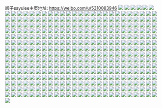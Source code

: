 顺子sayulee主页地址: https://weibo.com/u/5310083946 
![](https://wx4.sinaimg.cn/mw2000/005Nmzpgly1h8s3vp09xvj31kk23f4qq.jpg) 
![](https://wx4.sinaimg.cn/mw2000/005Nmzpgly1h8jg24gumej31ny27xhdt.jpg) 
![](https://wx4.sinaimg.cn/mw2000/005Nmzpgly1h8ga6b7hksj32c0340b2a.jpg) 
![](https://wx4.sinaimg.cn/mw2000/005Nmzpgly1h8ga6dst1fj32512uqqv6.jpg) 
![](https://wx4.sinaimg.cn/mw2000/005Nmzpgly1h8ga6hgj0sj326o2wwnpe.jpg) 
![](https://wx4.sinaimg.cn/mw2000/005Nmzpgly1h8ga6ikriyj32c0340npe.jpg) 
![](https://wx4.sinaimg.cn/mw2000/005Nmzpgly1h8ga6je57pj32c0340hdt.jpg) 
![](https://wx4.sinaimg.cn/mw2000/005Nmzpgly1h8ga6khha9j30wi1ycaue.jpg) 
![](https://wx4.sinaimg.cn/mw2000/005Nmzpgly1h8ga6v8qkaj31qg2b9u0x.jpg) 
![](https://wx4.sinaimg.cn/mw2000/005Nmzpgly1h8d3mw3lcfj31y52lj7wh.jpg) 
![](https://wx4.sinaimg.cn/mw2000/005Nmzpgly1h8d3mwr2r9j32c03407wi.jpg) 
![](https://wx4.sinaimg.cn/mw2000/005Nmzpgly1h8d3mxe21vj32c0340x6p.jpg) 
![](https://wx4.sinaimg.cn/mw2000/005Nmzpgly1h8d3n1ftwtj33122bynpd.jpg) 
![](https://wx4.sinaimg.cn/mw2000/005Nmzpgly1h8d3n0n0uhj33402c0npd.jpg) 
![](https://wx4.sinaimg.cn/mw2000/005Nmzpgly1h8d3mzzbaaj327n2zzqv8.jpg) 
![](https://wx4.sinaimg.cn/mw2000/005Nmzpgly1h8d3mvmafyj32c2340u0x.jpg) 
![](https://wx4.sinaimg.cn/mw2000/005Nmzpgly1h8d3n2qigaj32c0340npd.jpg) 
![](https://wx4.sinaimg.cn/mw2000/005Nmzpgly1h8d3n20tguj329q30ykjl.jpg) 
![](https://wx4.sinaimg.cn/mw2000/005Nmzpgly1h84topk6rlj31r02bzx6q.jpg) 
![](https://wx4.sinaimg.cn/mw2000/005Nmzpgly1h84tor19wjj31r02c0e83.jpg) 
![](https://wx4.sinaimg.cn/mw2000/005Nmzpgly1h84tort24nj30ze1b67lz.jpg) 
![](https://wx4.sinaimg.cn/mw2000/005Nmzpgly1h84toog9scj32c0340hdt.jpg) 
![](https://wx4.sinaimg.cn/mw2000/005Nmzpgly1h84tovs3f7j32c233xqvb.jpg) 
![](https://wx4.sinaimg.cn/mw2000/005Nmzpgly1h84toxslr2j31vm2i4x6p.jpg) 
![](https://wx4.sinaimg.cn/mw2000/005Nmzpgly1h7zvy6olpcj326w2x1kjl.jpg) 
![](https://wx4.sinaimg.cn/mw2000/005Nmzpgly1h7zvya46qej32c0340x6q.jpg) 
![](https://wx4.sinaimg.cn/mw2000/005Nmzpgly1h7zvy2zbo6j32c0340x6q.jpg) 
![](https://wx4.sinaimg.cn/mw2000/005Nmzpgly1h7zvy5sf2mj32wc2c0hdv.jpg) 
![](https://wx4.sinaimg.cn/mw2000/005Nmzpgly1h7zvy4prhrj31sc2dshdt.jpg) 
![](https://wx4.sinaimg.cn/mw2000/005Nmzpgly1h7zvyom1tuj31sc2ds1ky.jpg) 
![](https://wx4.sinaimg.cn/mw2000/005Nmzpgly1h7zvy93u4mj32c03401l0.jpg) 
![](https://wx4.sinaimg.cn/mw2000/005Nmzpgly1h7zvy7nogej32c0340kjn.jpg) 
![](https://wx4.sinaimg.cn/mw2000/005Nmzpgly1h7zvy3wkrzj32c233xnpe.jpg) 
![](https://wx4.sinaimg.cn/mw2000/005Nmzpgly1h7qziyjyu8j322h2rb1ky.jpg) 
![](https://wx4.sinaimg.cn/mw2000/005Nmzpgly1h7qzizg7swj32c0340e82.jpg) 
![](https://wx4.sinaimg.cn/mw2000/005Nmzpgly1h7qzj1jyboj32182pnhdu.jpg) 
![](https://wx4.sinaimg.cn/mw2000/005Nmzpgly1h7qziofrouj31yv2mh1ky.jpg) 
![](https://wx4.sinaimg.cn/mw2000/005Nmzpgly1h7qzj2brzzj32c13401ky.jpg) 
![](https://wx4.sinaimg.cn/mw2000/005Nmzpgly1h7h7x67kh7j32c0340h2a.jpg) 
![](https://wx4.sinaimg.cn/mw2000/005Nmzpgly1h7h7wvuqa1j32c0340u0z.jpg) 
![](https://wx4.sinaimg.cn/mw2000/005Nmzpgly1h7h7wr8vq6j31a41mw000.jpg) 
![](https://wx4.sinaimg.cn/mw2000/005Nmzpgly1h7h7wycym9j32c033z4qr.jpg) 
![](https://wx4.sinaimg.cn/mw2000/005Nmzpgly1h7h7x2k61hj32c0340kjo.jpg) 
![](https://wx4.sinaimg.cn/mw2000/005Nmzpgly1h7h7x7l04kj32c0340qv7.jpg) 
![](https://wx4.sinaimg.cn/mw2000/005Nmzpgly1h7h7wzwrjhj32se340b2c.jpg) 
![](https://wx4.sinaimg.cn/mw2000/005Nmzpgly1h7h7x3p8itj327c2xse82.jpg) 
![](https://wx4.sinaimg.cn/mw2000/005Nmzpgly1h70n77w4yzj32c0340x6q.jpg) 
![](https://wx4.sinaimg.cn/mw2000/005Nmzpgly1h70n7i0m1dj32c0340u0z.jpg) 
![](https://wx4.sinaimg.cn/mw2000/005Nmzpgly1h70n7k587aj32c0340u0y.jpg) 
![](https://wx4.sinaimg.cn/mw2000/005Nmzpgly1h6lc1z078vj32c0340kjl.jpg) 
![](https://wx4.sinaimg.cn/mw2000/005Nmzpgly1h6lc23dh47j32c0340qv5.jpg) 
![](https://wx4.sinaimg.cn/mw2000/005Nmzpgly1h6lc2798jnj32c03407wh.jpg) 
![](https://wx4.sinaimg.cn/mw2000/005Nmzpgly1h6lc299764j31sc2dskjl.jpg) 
![](https://wx4.sinaimg.cn/mw2000/005Nmzpgly1h5r8whj78bj33402c0e84.jpg) 
![](https://wx4.sinaimg.cn/mw2000/005Nmzpgly1h5qro7u95cj321y2qlkjn.jpg) 
![](https://wx4.sinaimg.cn/mw2000/005Nmzpgly1h5qro4c1xzj31za2n27wj.jpg) 
![](https://wx4.sinaimg.cn/mw2000/005Nmzpgly1h5qro5l1vnj33402c0hdv.jpg) 
![](https://wx4.sinaimg.cn/mw2000/005Nmzpgly1h5ambd0saij32dc35sb2d.jpg) 
![](https://wx4.sinaimg.cn/mw2000/005Nmzpgly1h5ambfyipij32dc35shdw.jpg) 
![](https://wx4.sinaimg.cn/mw2000/005Nmzpgly1h5ambnvm7wj31nr27ob29.jpg) 
![](https://wx4.sinaimg.cn/mw2000/005Nmzpgly1h5ambhx50zj32c0340hdw.jpg) 
![](https://wx4.sinaimg.cn/mw2000/005Nmzpgly1h5ambmyqy6j321r2qchdv.jpg) 
![](https://wx4.sinaimg.cn/mw2000/005Nmzpgly1h5ambkmsdwj32c0340b2c.jpg) 
![](https://wx4.sinaimg.cn/mw2000/005Nmzpgly1h58td0f31nj32y527mb2b.jpg) 
![](https://wx4.sinaimg.cn/mw2000/005Nmzpgly1h58td8mwtgj32w02601kz.jpg) 
![](https://wx4.sinaimg.cn/mw2000/005Nmzpgly1h58td2lb7rj33402c0npf.jpg) 
![](https://wx4.sinaimg.cn/mw2000/005Nmzpgly1h58td6s5xdj33402c0x6r.jpg) 
![](https://wx4.sinaimg.cn/mw2000/005Nmzpgly1h58td48u72j32c0340kjn.jpg) 
![](https://wx4.sinaimg.cn/mw2000/005Nmzpgly1h58tcu9av3j32c03401kz.jpg) 
![](https://wx4.sinaimg.cn/mw2000/005Nmzpgly1h58tcy8978j335s2dce83.jpg) 
![](https://wx4.sinaimg.cn/mw2000/005Nmzpgly1h52xp65zzbj30sg11w11q.jpg) 
![](https://wx4.sinaimg.cn/mw2000/005Nmzpgly1h52xp29ozij30sg11x12h.jpg) 
![](https://wx4.sinaimg.cn/mw2000/005Nmzpgly1h52xp5sbp2j32dc35sx6p.jpg) 
![](https://wx4.sinaimg.cn/mw2000/005Nmzpgly1h52xp4tcm1j323u35sb2b.jpg) 
![](https://wx4.sinaimg.cn/mw2000/005Nmzpgly1h52xpd1sdqj323u35s4qq.jpg) 
![](https://wx4.sinaimg.cn/mw2000/005Nmzpgly1h52xp9jky3j323u35s4qq.jpg) 
![](https://wx4.sinaimg.cn/mw2000/005Nmzpgly1h52xp7kijaj34002o04qr.jpg) 
![](https://wx4.sinaimg.cn/mw2000/005Nmzpgly1h52xpaq2u8j32t423u4qq.jpg) 
![](https://wx4.sinaimg.cn/mw2000/005Nmzpgly1h52xpbe2p6j32ed1sre81.jpg) 
![](https://wx4.sinaimg.cn/mw2000/005Nmzpgly1h4w20vddrfj32ms1z31ky.jpg) 
![](https://wx4.sinaimg.cn/mw2000/005Nmzpgly1h4w20ybhnnj32ic1vou0x.jpg) 
![](https://wx4.sinaimg.cn/mw2000/005Nmzpgly1h4w20w7o8hj32fv1twqv5.jpg) 
![](https://wx4.sinaimg.cn/mw2000/005Nmzpgly1h4w20xb56xj32jx1wyx6p.jpg) 
![](https://wx4.sinaimg.cn/mw2000/005Nmzpgly1h4w20sjwzmj31z62mwu0y.jpg) 
![](https://wx4.sinaimg.cn/mw2000/005Nmzpgly1h4w20yxzq2j31im14ytv5.jpg) 
![](https://wx4.sinaimg.cn/mw2000/005Nmzpgly1h4w20zl2w0j31fr12tqp4.jpg) 
![](https://wx4.sinaimg.cn/mw2000/005Nmzpgly1h4c9txibm3j31yy2mk1ky.jpg) 
![](https://wx4.sinaimg.cn/mw2000/005Nmzpgly1h4c9tkqjgqj31pq2ab7wi.jpg) 
![](https://wx4.sinaimg.cn/mw2000/005Nmzpgly1h4c9tlowunj30nv0w9gt9.jpg) 
![](https://wx4.sinaimg.cn/mw2000/005Nmzpgly1h48uszrl3yj32c0340u0x.jpg) 
![](https://wx4.sinaimg.cn/mw2000/005Nmzpgly1h48utjqfgbj30sg1a3qku.jpg) 
![](https://wx4.sinaimg.cn/mw2000/005Nmzpgly1h48utfptidj30sg16o7rs.jpg) 
![](https://wx4.sinaimg.cn/mw2000/005Nmzpgly1h48utp9azwj30sg2tx1ky.jpg) 
![](https://wx4.sinaimg.cn/mw2000/005Nmzpgly1h46dafuhprj3290300qv5.jpg) 
![](https://wx4.sinaimg.cn/mw2000/005Nmzpgly1h46dal8dp3j321u2qhe82.jpg) 
![](https://wx4.sinaimg.cn/mw2000/005Nmzpgly1h46daglr2fj32c0340u0x.jpg) 
![](https://wx4.sinaimg.cn/mw2000/005Nmzpgly1h46daied21j33402c04qr.jpg) 
![](https://wx4.sinaimg.cn/mw2000/005Nmzpgly1h46dakhbe8j33402c04qr.jpg) 
![](https://wx4.sinaimg.cn/mw2000/005Nmzpgly1h46daf7dmrj322p22pkjl.jpg) 
![](https://wx4.sinaimg.cn/mw2000/005Nmzpgly1h3vvdvltk7j32c0340e83.jpg) 
![](https://wx4.sinaimg.cn/mw2000/005Nmzpgly1h3vvdzfr3kj32c0340qv7.jpg) 
![](https://wx4.sinaimg.cn/mw2000/005Nmzpgly1h3vve2oqelj33402c01kz.jpg) 
![](https://wx4.sinaimg.cn/mw2000/005Nmzpgly1h3vve1btocj32c0340npe.jpg) 
![](https://wx4.sinaimg.cn/mw2000/005Nmzpgly1h3vve5bwgxj316o1kwnos.jpg) 
![](https://wx4.sinaimg.cn/mw2000/005Nmzpgly1h3vve4ijxij33402c0b2a.jpg) 
![](https://wx4.sinaimg.cn/mw2000/005Nmzpgly1h3rppwfh65j32c0340kjo.jpg) 
![](https://wx4.sinaimg.cn/mw2000/005Nmzpgly1h3rpprjbjgj32zt28ub2a.jpg) 
![](https://wx4.sinaimg.cn/mw2000/005Nmzpgly1h3rpq0owwnj33402c0qv6.jpg) 
![](https://wx4.sinaimg.cn/mw2000/005Nmzpgly1h3rppxhsvdj32n01z9qv5.jpg) 
![](https://wx4.sinaimg.cn/mw2000/005Nmzpgly1h3rppyadt0j32lk23vhdt.jpg) 
![](https://wx4.sinaimg.cn/mw2000/005Nmzpgly1h3rppzdwlnj32c0340e82.jpg) 
![](https://wx4.sinaimg.cn/mw2000/005Nmzpgly1h3plnc3qxzj32c03404qr.jpg) 
![](https://wx4.sinaimg.cn/mw2000/005Nmzpgly1h3pln8g2bqj32c0340x6s.jpg) 
![](https://wx4.sinaimg.cn/mw2000/005Nmzpgly1h3pln9rw9uj320j2oqnpe.jpg) 
![](https://wx4.sinaimg.cn/mw2000/005Nmzpgly1h3plncjisbj316o1kw7wh.jpg) 
![](https://wx4.sinaimg.cn/mw2000/005Nmzpgly1h3plndehy6j32c0340hdu.jpg) 
![](https://wx4.sinaimg.cn/mw2000/005Nmzpgly1h3plnbcob0j31ny27xb29.jpg) 
![](https://wx4.sinaimg.cn/mw2000/005Nmzpgly1h3plnauea2j32c0340x6r.jpg) 
![](https://wx4.sinaimg.cn/mw2000/005Nmzpgly1h3n2htunx0j33402c0e84.jpg) 
![](https://wx4.sinaimg.cn/mw2000/005Nmzpgly1h3n2hb13qpj33402c0u0y.jpg) 
![](https://wx4.sinaimg.cn/mw2000/005Nmzpgly1h3n2h4h0znj32c03401kz.jpg) 
![](https://wx4.sinaimg.cn/mw2000/005Nmzpgly1h3n2i7whf7j32c0340hdx.jpg) 
![](https://wx4.sinaimg.cn/mw2000/005Nmzpgly1h3n2h7pqavj33402c0x6p.jpg) 
![](https://wx4.sinaimg.cn/mw2000/005Nmzpgly1h3n2h6414kj33402c04qq.jpg) 
![](https://wx4.sinaimg.cn/mw2000/005Nmzpgly1h3n2i30ympj32c0340x6s.jpg) 
![](https://wx4.sinaimg.cn/mw2000/005Nmzpgly1h3l0nkjc2dj32c03404qq.jpg) 
![](https://wx4.sinaimg.cn/mw2000/005Nmzpgly1h3l0nmeqrvj325t339qv6.jpg) 
![](https://wx4.sinaimg.cn/mw2000/005Nmzpgly1h3l0no1e2bj32c0340kjm.jpg) 
![](https://wx4.sinaimg.cn/mw2000/005Nmzpgly1h3l0ntcghfj30u01hc7g2.jpg) 
![](https://wx4.sinaimg.cn/mw2000/005Nmzpgly1h3hlel6bpuj33402c0u0x.jpg) 
![](https://wx4.sinaimg.cn/mw2000/005Nmzpgly1h3hleoydczj33402c0npd.jpg) 
![](https://wx4.sinaimg.cn/mw2000/005Nmzpgly1h3hlenmzktj33402c0qv5.jpg) 
![](https://wx4.sinaimg.cn/mw2000/005Nmzpgly1h3hleps284j32l51xthdt.jpg) 
![](https://wx4.sinaimg.cn/mw2000/005Nmzpgly1h3hlemjvb6j33402c0b2a.jpg) 
![](https://wx4.sinaimg.cn/mw2000/005Nmzpgly1h3hleqwtp0j31z31gv4qp.jpg) 
![](https://wx4.sinaimg.cn/mw2000/005Nmzpgly1h3g9w1b4yuj32412te1kz.jpg) 
![](https://wx4.sinaimg.cn/mw2000/005Nmzpgly1h3g9w6gqbbj322k2rfx6q.jpg) 
![](https://wx4.sinaimg.cn/mw2000/005Nmzpgly1h3g9vx9346j31y82lnhdu.jpg) 
![](https://wx4.sinaimg.cn/mw2000/005Nmzpgly1h3g9wa4fp1j31vm2i6kjm.jpg) 
![](https://wx4.sinaimg.cn/mw2000/005Nmzpgly1h3g9wdf303j31qz2bz4qq.jpg) 
![](https://wx4.sinaimg.cn/mw2000/005Nmzpgly1h3g9wex0r4j30mh0u0qfe.jpg) 
![](https://wx4.sinaimg.cn/mw2000/005Nmzpgly1h3b41k7381j32fp340qv7.jpg) 
![](https://wx4.sinaimg.cn/mw2000/005Nmzpgly1h3b41dsbv3j323g2sm1kz.jpg) 
![](https://wx4.sinaimg.cn/mw2000/005Nmzpgly1h3b417k50cj32fo33zhdv.jpg) 
![](https://wx4.sinaimg.cn/mw2000/005Nmzpgly1h3b41fwtrnj31z72mxx6p.jpg) 
![](https://wx4.sinaimg.cn/mw2000/005Nmzpgly1h3b41etltmj32c0340u0y.jpg) 
![](https://wx4.sinaimg.cn/mw2000/005Nmzpgly1h3b412x50sj32fp3407wj.jpg) 
![](https://wx4.sinaimg.cn/mw2000/005Nmzpgly1h37itw8dquj32fo33znpf.jpg) 
![](https://wx4.sinaimg.cn/mw2000/005Nmzpgly1h37iu0wwvfj32fp340qv7.jpg) 
![](https://wx4.sinaimg.cn/mw2000/005Nmzpgly1h37iu6j7i8j32fp340npf.jpg) 
![](https://wx4.sinaimg.cn/mw2000/005Nmzpgly1h37iuaejs0j31x22k3qv6.jpg) 
![](https://wx4.sinaimg.cn/mw2000/005Nmzpgly1h37iuc35afj32fp3401l0.jpg) 
![](https://wx4.sinaimg.cn/mw2000/005Nmzpgly1h33ehp4q17j30zo0w8n34.jpg) 
![](https://wx4.sinaimg.cn/mw2000/005Nmzpgly1h2tq0zn13tj32761nd1ky.jpg) 
![](https://wx4.sinaimg.cn/mw2000/005Nmzpgly1h2tq11vvf4j32io1w0u10.jpg) 
![](https://wx4.sinaimg.cn/mw2000/005Nmzpgly1h2tq0y80llj32h11usnpf.jpg) 
![](https://wx4.sinaimg.cn/mw2000/005Nmzpgly1h2iv4cflgpj31m525ju0x.jpg) 
![](https://wx4.sinaimg.cn/mw2000/005Nmzpgly1h2iv4e7oisj31m225eu0x.jpg) 
![](https://wx4.sinaimg.cn/mw2000/005Nmzpgly1h2iv4af1hcj31sc2ds4qq.jpg) 
![](https://wx4.sinaimg.cn/mw2000/005Nmzpgly1h2iv5l288xj31j721lnpd.jpg) 
![](https://wx4.sinaimg.cn/mw2000/005Nmzpgly1h2f90mzcz0j32c03401kz.jpg) 
![](https://wx4.sinaimg.cn/mw2000/005Nmzpgly1h2f909fneej32u424l4qr.jpg) 
![](https://wx4.sinaimg.cn/mw2000/005Nmzpgly1h2f90d8m27j33402c0npf.jpg) 
![](https://wx4.sinaimg.cn/mw2000/005Nmzpgly1h2f90lqfcij33402c0qv8.jpg) 
![](https://wx4.sinaimg.cn/mw2000/005Nmzpgly1h29j7hv13sj321m1ldnmo.jpg) 
![](https://wx4.sinaimg.cn/mw2000/005Nmzpgly1h22ey7cf9uj316o1kwgxz.jpg) 
![](https://wx4.sinaimg.cn/mw2000/005Nmzpgly1h22ey87ir3j316o1kwk2h.jpg) 
![](https://wx4.sinaimg.cn/mw2000/005Nmzpgly1h1t7aodfjtj30u00sak42.jpg) 
![](https://wx4.sinaimg.cn/mw2000/005Nmzpgly1h1itu733t9j316o1kwe81.jpg) 
![](https://wx4.sinaimg.cn/mw2000/005Nmzpgly1h1ituaicu2j316o1kwu0x.jpg) 
![](https://wx4.sinaimg.cn/mw2000/005Nmzpgly1h1itubr3v7j31kw16onpd.jpg) 
![](https://wx4.sinaimg.cn/mw2000/005Nmzpgly1h1itucyxqyj31k8166e81.jpg) 
![](https://wx4.sinaimg.cn/mw2000/005Nmzpgly1h1hjrmkmk0j31o0190wxo.jpg) 
![](https://wx4.sinaimg.cn/mw2000/005Nmzpgly1h1hjruhc0hj31kd21le81.jpg) 
![](https://wx4.sinaimg.cn/mw2000/005Nmzpgly1h10yp122f1j32801o0u0x.jpg) 
![](https://wx4.sinaimg.cn/mw2000/005Nmzpgly1h10yp80ca0j32801o0u0x.jpg) 
![](https://wx4.sinaimg.cn/mw2000/005Nmzpgly1h10yps4qaxj327z1n2npd.jpg) 
![](https://wx4.sinaimg.cn/mw2000/005Nmzpgly1h0y00271swj33402c04qq.jpg) 
![](https://wx4.sinaimg.cn/mw2000/005Nmzpgly1h0y0038anlj33402c0kjl.jpg) 
![](https://wx4.sinaimg.cn/mw2000/005Nmzpgly1h0y0055ybbj33402c04qq.jpg) 
![](https://wx4.sinaimg.cn/mw2000/005Nmzpgly1h0y005td7vj31dw11fduu.jpg) 
![](https://wx4.sinaimg.cn/mw2000/005Nmzpgly1h0uh3qk3j5j31fw2ka4qr.jpg) 
![](https://wx4.sinaimg.cn/mw2000/005Nmzpgly1h0uh3ajaxdj31k22rob2b.jpg) 
![](https://wx4.sinaimg.cn/mw2000/005Nmzpgly1h09ldi79t5j31fn1wvkjl.jpg) 
![](https://wx4.sinaimg.cn/mw2000/005Nmzpgly1h09ldg4s9dj30sg0r4agi.jpg) 
![](https://wx4.sinaimg.cn/mw2000/005Nmzpgly1h051c6tb35j31o02804qr.jpg) 
![](https://wx4.sinaimg.cn/mw2000/005Nmzpgly1h051cbc9wbj31o02807wj.jpg) 
![](https://wx4.sinaimg.cn/mw2000/005Nmzpgly1gzrf659tldj33402c0b2a.jpg) 
![](https://wx4.sinaimg.cn/mw2000/005Nmzpgly1gzoqrs6vkrj31sr2be7wi.jpg) 
![](https://wx4.sinaimg.cn/mw2000/005Nmzpgly1gzoqrtyxndj331k2924qs.jpg) 
![](https://wx4.sinaimg.cn/mw2000/005Nmzpgly1gzoqrviadyj320g2aonpe.jpg) 
![](https://wx4.sinaimg.cn/mw2000/005Nmzpgly1gzoqrx3f7yj324g1ns1ky.jpg) 
![](https://wx4.sinaimg.cn/mw2000/005Nmzpgly1gzoqs2cxv1j31x22k2b2b.jpg) 
![](https://wx4.sinaimg.cn/mw2000/005Nmzpgly1gzoqrqgj2pj322d2r5qv7.jpg) 
![](https://wx4.sinaimg.cn/mw2000/005Nmzpgly1gzoqs4bgx4j31yw2mjkjn.jpg) 
![](https://wx4.sinaimg.cn/mw2000/005Nmzpgly1gzn9d1mbs5j33402c0u0z.jpg) 
![](https://wx4.sinaimg.cn/mw2000/005Nmzpgly1gzn9d59x3pj33402c07wi.jpg) 
![](https://wx4.sinaimg.cn/mw2000/005Nmzpgly1gzn9cxio23j33402c0qv6.jpg) 
![](https://wx4.sinaimg.cn/mw2000/005Nmzpgly1gzn9d769lpj33402c0npe.jpg) 
![](https://wx4.sinaimg.cn/mw2000/005Nmzpgly1gzn9dakju7j30xu0u0q6o.jpg) 
![](https://wx4.sinaimg.cn/mw2000/005Nmzpgly1gzjue4z2aij32801o0npd.jpg) 
![](https://wx4.sinaimg.cn/mw2000/005Nmzpgly1gzjue5see3j30zg1bagug.jpg) 
![](https://wx4.sinaimg.cn/mw2000/005Nmzpgly1gz3tstnfaxj32801o07wh.jpg) 
![](https://wx4.sinaimg.cn/mw2000/005Nmzpgly1gz3tsrtuovj32801o07wh.jpg) 
![](https://wx4.sinaimg.cn/mw2000/005Nmzpgly1gz3tsui417j32801o04qp.jpg) 
![](https://wx4.sinaimg.cn/mw2000/005Nmzpgly1gyz1pywyeuj322d322npf.jpg) 
![](https://wx4.sinaimg.cn/mw2000/005Nmzpgly1gyz1pvr9ooj31eg1v9u0x.jpg) 
![](https://wx4.sinaimg.cn/mw2000/005Nmzpgly1gyz1pwthksj31he1z7qv5.jpg) 
![](https://wx4.sinaimg.cn/mw2000/005Nmzpgly1gyz1q1tj9mj311j0vi4c4.jpg) 
![](https://wx4.sinaimg.cn/mw2000/005Nmzpgly1gyz1q2d4jij30t40no47u.jpg) 
![](https://wx4.sinaimg.cn/mw2000/005Nmzpgly1gxycugypnfj31o928a4qq.jpg) 
![](https://wx4.sinaimg.cn/mw2000/005Nmzpgly1gxycu89w5oj31u82gau0y.jpg) 
![](https://wx4.sinaimg.cn/mw2000/005Nmzpgly1gxycubr4orj31t12eqnpe.jpg) 
![](https://wx4.sinaimg.cn/mw2000/005Nmzpgly1gxycuef6ctj31w22ivnpe.jpg) 
![](https://wx4.sinaimg.cn/mw2000/005Nmzpgly1gxrhql5ruej30uo0n0n35.jpg) 
![](https://wx4.sinaimg.cn/mw2000/005Nmzpgly1gxrhqkhzhpj30uo0n0dmd.jpg) 
![](https://wx4.sinaimg.cn/mw2000/005Nmzpgly1gxrhsn877xj30ts0t7wsg.jpg) 
![](https://wx4.sinaimg.cn/mw2000/005Nmzpgly1gxi6n0t0gnj30uo0n0488.jpg) 
![](https://wx4.sinaimg.cn/mw2000/005Nmzpgly1gxi6n0cixxj30uo0n07dh.jpg) 
![](https://wx4.sinaimg.cn/mw2000/005Nmzpgly1gxi6n171f6j30uo0n0499.jpg) 
![](https://wx4.sinaimg.cn/mw2000/005Nmzpgly1gxi6n1s4u3j30uo0n0k22.jpg) 
![](https://wx4.sinaimg.cn/mw2000/005Nmzpgly1gxe8n3iwylj31u82gbqv5.jpg) 
![](https://wx4.sinaimg.cn/mw2000/005Nmzpgly1gwr6ozat64j32c0340npd.jpg) 
![](https://wx4.sinaimg.cn/mw2000/005Nmzpgly1gwr6oxf7a5j32c0340kjn.jpg) 
![](https://wx4.sinaimg.cn/mw2000/005Nmzpgly1gwr6p1fbbnj32c0340hdu.jpg) 
![](https://wx4.sinaimg.cn/mw2000/005Nmzpgly1gwpmswtwf9j30uo0n0agy.jpg) 
![](https://wx4.sinaimg.cn/mw2000/005Nmzpgly1gwpmko99b0j30uo0n0wn6.jpg) 
![](https://wx4.sinaimg.cn/mw2000/005Nmzpgly1gwpmknbnfvj30n00uo464.jpg) 
![](https://wx4.sinaimg.cn/mw2000/005Nmzpgly1gwpmsx5zifj30n00uodnl.jpg) 
![](https://wx4.sinaimg.cn/mw2000/005Nmzpgly1gwpmksqgqxj33402c0kjq.jpg) 
![](https://wx4.sinaimg.cn/mw2000/005Nmzpgly1gwpmkwqtavj33402c0b2e.jpg) 
![](https://wx4.sinaimg.cn/mw2000/005Nmzpgly1gvysr3xignj316o1kw4qp.jpg) 
![](https://wx4.sinaimg.cn/mw2000/005Nmzpgly1gvysr22soij30zt1br4fo.jpg) 
![](https://wx4.sinaimg.cn/mw2000/005Nmzpgly1gvysr4uw1tj30vd15t7i0.jpg) 
![](https://wx4.sinaimg.cn/mw2000/005Nmzpgly1gvp8di3uumj61la24ehdt02.jpg) 
![](https://wx4.sinaimg.cn/mw2000/005Nmzpgly1gvf52s32k9j61r02bzkjm02.jpg) 
![](https://wx4.sinaimg.cn/mw2000/005Nmzpgly1gvf532m08rj61r02c0kjm02.jpg) 
![](https://wx4.sinaimg.cn/mw2000/005Nmzpgly1gvf52vna4fj61oz29bb2a02.jpg) 
![](https://wx4.sinaimg.cn/mw2000/005Nmzpgly1gvf52zfxi3j61is2114qq02.jpg) 
![](https://wx4.sinaimg.cn/mw2000/005Nmzpgly1gv07up92r7j622m2wfb2c02.jpg) 
![](https://wx4.sinaimg.cn/mw2000/005Nmzpgly1gv07v36wn7j62c0340nph02.jpg) 
![](https://wx4.sinaimg.cn/mw2000/005Nmzpgly1gv07yaxanij33402c0npf.jpg) 
![](https://wx4.sinaimg.cn/mw2000/005Nmzpgly1gv07vd3hy9j33402c0b2b.jpg) 
![](https://wx4.sinaimg.cn/mw2000/005Nmzpgly1gv07w4mu14j33402c0e83.jpg) 
![](https://wx4.sinaimg.cn/mw2000/005Nmzpgly1gv07wh1zrmj63402c0e8302.jpg) 
![](https://wx4.sinaimg.cn/mw2000/005Nmzpgly1gv0804hl62j63402c07wj02.jpg) 
![](https://wx4.sinaimg.cn/mw2000/005Nmzpgly1gv07xycpolj33402c0kjn.jpg) 
![](https://wx4.sinaimg.cn/mw2000/005Nmzpgly1gv07wttwnwj62c0340qv602.jpg) 
![](https://wx4.sinaimg.cn/mw2000/005Nmzpgly1gun1hou73oj63402c0hdu02.jpg) 
![](https://wx4.sinaimg.cn/mw2000/005Nmzpgly1gun1i5w9y6j63402c0npe02.jpg) 
![](https://wx4.sinaimg.cn/mw2000/005Nmzpgly1gun1heec7yj62c02c0npd02.jpg) 
![](https://wx4.sinaimg.cn/mw2000/005Nmzpgly1gun1iczg3gj62c02c0u0x02.jpg) 
![](https://wx4.sinaimg.cn/mw2000/005Nmzpgly1gun1ilfey6j63402c0e8202.jpg) 
![](https://wx4.sinaimg.cn/mw2000/005Nmzpgly1gun1izu796j63402c0kjm02.jpg) 
![](https://wx4.sinaimg.cn/mw2000/005Nmzpgly1gul3qro2r3j60uo0n0tek02.jpg) 
![](https://wx4.sinaimg.cn/mw2000/005Nmzpgly1gul3qpwbmhj60uo0n00za02.jpg) 
![](https://wx4.sinaimg.cn/mw2000/005Nmzpgly1gufyzicw11j60uo0n0dnl02.jpg) 
![](https://wx4.sinaimg.cn/mw2000/005Nmzpgly1gufyznu8guj60r70r70zx02.jpg) 
![](https://wx4.sinaimg.cn/mw2000/005Nmzpgly1gufyzt66ytj60uo0n0dms02.jpg) 
![](https://wx4.sinaimg.cn/mw2000/005Nmzpgly1gufyzcx2zpj60uo0m9n5a02.jpg) 
![](https://wx4.sinaimg.cn/mw2000/005Nmzpgly1gtyls3k5elj62c0353x6s02.jpg) 
![](https://wx4.sinaimg.cn/mw2000/005Nmzpgly1gtyls71y5qj62c034z1l102.jpg) 
![](https://wx4.sinaimg.cn/mw2000/005Nmzpgly1gtylsae9qqj62b82vwu0z02.jpg) 
![](https://wx4.sinaimg.cn/mw2000/005Nmzpgly1gtylsf1786j62bz2xrqv702.jpg) 
![](https://wx4.sinaimg.cn/mw2000/005Nmzpgly1gtylscmb0oj62bz3021kz02.jpg) 
![](https://wx4.sinaimg.cn/mw2000/005Nmzpgly1gtyls0fe6rj633z26l4qs02.jpg) 
![](https://wx4.sinaimg.cn/mw2000/005Nmzpgly1gtqmvmkzk4j60wd0t912v02.jpg) 
![](https://wx4.sinaimg.cn/mw2000/005Nmzpgly1gtjnau6zuaj32ds1sckjm.jpg) 
![](https://wx4.sinaimg.cn/mw2000/005Nmzpgly1gtjnasqznmj32ds1scx6q.jpg) 
![](https://wx4.sinaimg.cn/mw2000/005Nmzpgly1gtjnaw06nbj32ds1sc1kz.jpg) 
![](https://wx4.sinaimg.cn/mw2000/005Nmzpgly1gtdewip8vlj33402c0u0z.jpg) 
![](https://wx4.sinaimg.cn/mw2000/005Nmzpgly1gtdewghqzfj33402c0u0z.jpg) 
![](https://wx4.sinaimg.cn/mw2000/005Nmzpgly1gtdew9x5dkj33402c0hdv.jpg) 
![](https://wx4.sinaimg.cn/mw2000/005Nmzpgly1gtdewci28hj33402c01l0.jpg) 
![](https://wx4.sinaimg.cn/mw2000/005Nmzpgly1gtdewemsb2j33402c0e83.jpg) 
![](https://wx4.sinaimg.cn/mw2000/005Nmzpgly1gtdex68vf0j32c02c01ky.jpg) 
![](https://wx4.sinaimg.cn/mw2000/005Nmzpgly1gtdex7y4jij33402c0qv6.jpg) 
![](https://wx4.sinaimg.cn/mw2000/005Nmzpgly1gtdex4m87tj33402c0x6q.jpg) 
![](https://wx4.sinaimg.cn/mw2000/005Nmzpgly1gtdex8tbuoj30jh0fbdhs.jpg) 
![](https://wx4.sinaimg.cn/mw2000/005Nmzpgly1gt4o4xt35oj32c033zhdv.jpg) 
![](https://wx4.sinaimg.cn/mw2000/005Nmzpgly1gt4o4vc1z9j32ap2914qr.jpg) 
![](https://wx4.sinaimg.cn/mw2000/005Nmzpgly1gt4o525yd3j30n01dqh4d.jpg) 
![](https://wx4.sinaimg.cn/mw2000/005Nmzpgly1gt4o50pbs3j32uh2a0e82.jpg) 
![](https://wx4.sinaimg.cn/mw2000/005Nmzpgly1gt4o4ywcf0j32c02c04qq.jpg) 
![](https://wx4.sinaimg.cn/mw2000/005Nmzpgly1gt4o4tf336j32c02c0e83.jpg) 
![](https://wx4.sinaimg.cn/mw2000/005Nmzpgly1gsuriu69kkj32fz273x6r.jpg) 
![](https://wx4.sinaimg.cn/mw2000/005Nmzpgly1gs66qj00xzj31401407wi.jpg) 
![](https://wx4.sinaimg.cn/mw2000/005Nmzpgly1gs5z99rk8bj32l729q7wp.jpg) 
![](https://wx4.sinaimg.cn/mw2000/005Nmzpgly1gs5z9izlrrj32nd2bz1l6.jpg) 
![](https://wx4.sinaimg.cn/mw2000/005Nmzpgly1gs5z8sgv2kj33402c0he3.jpg) 
![](https://wx4.sinaimg.cn/mw2000/005Nmzpgly1gs5z9r2xv3j62xv28ynpm02.jpg) 
![](https://wx4.sinaimg.cn/mw2000/005Nmzpgly1gs5z8ly53rj32bc3344qx.jpg) 
![](https://wx4.sinaimg.cn/mw2000/005Nmzpgly1gs5z8domzij33402c0b2j.jpg) 
![](https://wx4.sinaimg.cn/mw2000/005Nmzpgly1gs5z8i2qacj32t22apqvd.jpg) 
![](https://wx4.sinaimg.cn/mw2000/005Nmzpgly1gs5z88631mj32b5270u12.jpg) 
![](https://wx4.sinaimg.cn/mw2000/005Nmzpgly1gs5z9yflj1j30uo0n07mw.jpg) 
![](https://wx4.sinaimg.cn/mw2000/005Nmzpgly1gq7l8hj5suj33402c0qvb.jpg) 
![](https://wx4.sinaimg.cn/mw2000/005Nmzpgly1gq7l8nzmjnj33402c07wo.jpg) 
![](https://wx4.sinaimg.cn/mw2000/005Nmzpgly1gq7l8jrgx5j32ud26r4qv.jpg) 
![](https://wx4.sinaimg.cn/mw2000/005Nmzpgly1gq7l83mgq2j30n01r91kx.jpg) 
![](https://wx4.sinaimg.cn/mw2000/005Nmzpgly1gq7l8c4oawj30n01frax5.jpg) 
![](https://wx4.sinaimg.cn/mw2000/005Nmzpgly1gq7l86029aj32c02c0b2a.jpg) 
![](https://wx4.sinaimg.cn/mw2000/005Nmzpgly1gq7l86l8fuj30n01lix1w.jpg) 
![](https://wx4.sinaimg.cn/mw2000/005Nmzpgly1gq7l875uchj30n01r9aze.jpg) 
![](https://wx4.sinaimg.cn/mw2000/005Nmzpgly1gq7l87pxupj30n01fre20.jpg) 
![](https://wx4.sinaimg.cn/mw2000/005Nmzpgly1gq2km0r7nyj323u35sb2g.jpg) 
![](https://wx4.sinaimg.cn/mw2000/005Nmzpgly1gq2klwvgjaj335s23ub2f.jpg) 
![](https://wx4.sinaimg.cn/mw2000/005Nmzpgly1gpu52mefqcj335s23ukjq.jpg) 
![](https://wx4.sinaimg.cn/mw2000/005Nmzpgly1gpu52pgfa0j335s23ux6u.jpg) 
![](https://wx4.sinaimg.cn/mw2000/005Nmzpgly1gpu52sgctgj323u35sqva.jpg) 
![](https://wx4.sinaimg.cn/mw2000/005Nmzpgly1gpu52uqug2j335s23ub2f.jpg) 
![](https://wx4.sinaimg.cn/mw2000/005Nmzpgly1goqwbfsg3cj33402c0b29.jpg) 
![](https://wx4.sinaimg.cn/mw2000/005Nmzpgly1gnm38a0b7aj31w02imnpd.jpg) 
![](https://wx4.sinaimg.cn/mw2000/005Nmzpgly1gnm388hjkgj30n00yi17f.jpg) 
![](https://wx4.sinaimg.cn/mw2000/005Nmzpgly1gnm388zimqj30n01dqkah.jpg) 
![](https://wx4.sinaimg.cn/mw2000/005Nmzpgly1gnm384u9osj31xe2kix6p.jpg) 
![](https://wx4.sinaimg.cn/mw2000/005Nmzpgly1gnm386xzakj328u346u0z.jpg) 
![](https://wx4.sinaimg.cn/mw2000/005Nmzpgly1gnm38808dzj320m2otqv5.jpg) 
![](https://wx4.sinaimg.cn/mw2000/005Nmzpgly1gnfb0jlzz8j30uo0n0qcn.jpg) 
![](https://wx4.sinaimg.cn/mw2000/005Nmzpgly1gnfb1fo4uej33402c0b2b.jpg) 
![](https://wx4.sinaimg.cn/mw2000/005Nmzpgly1gnfb1hr2vyj33402c0hdu.jpg) 
![](https://wx4.sinaimg.cn/mw2000/005Nmzpgly1gnfb1m6qilj33402c0u0z.jpg) 
![](https://wx4.sinaimg.cn/mw2000/005Nmzpgly1gnfb1r45u3j32c02c0u0x.jpg) 
![](https://wx4.sinaimg.cn/mw2000/005Nmzpgly1gnfb1u3q9dj32c02c0e82.jpg) 
![](https://wx4.sinaimg.cn/mw2000/005Nmzpgly1gnfb1wx3mpj32c02c0b29.jpg) 
![](https://wx4.sinaimg.cn/mw2000/005Nmzpgly1gnfb1zjz1rj33402c01cs.jpg) 
![](https://wx4.sinaimg.cn/mw2000/005Nmzpgly1gnfb24bf9wj32c02c01kx.jpg) 
![](https://wx4.sinaimg.cn/mw2000/005Nmzpgly1gmmkjmb2ovj30u00ugth4.jpg) 
![](https://wx4.sinaimg.cn/mw2000/005Nmzpgly1gmmkjni18yj31400u0ncv.jpg) 
![](https://wx4.sinaimg.cn/mw2000/005Nmzpgly1gmmixb6xjyj30n01evgzy.jpg) 
![](https://wx4.sinaimg.cn/mw2000/005Nmzpgly1gmmixd4mu4j30n00h6tew.jpg) 
![](https://wx4.sinaimg.cn/mw2000/005Nmzpgly1gmmixf0aokj30n00h9dmo.jpg) 
![](https://wx4.sinaimg.cn/mw2000/005Nmzpgly1gmmiyrcjcyj30n00n0wmk.jpg) 
![](https://wx4.sinaimg.cn/mw2000/005Nmzpgly1gmmix80x64j32c02c01kx.jpg) 
![](https://wx4.sinaimg.cn/mw2000/005Nmzpgly1gmmixozi39j32c02c01kz.jpg) 
![](https://wx4.sinaimg.cn/mw2000/005Nmzpgly1gmmiy1eruyj33402c0u0y.jpg) 
![](https://wx4.sinaimg.cn/mw2000/005Nmzpgly1gmmiyohq8ej33402c0npd.jpg) 
![](https://wx4.sinaimg.cn/mw2000/005Nmzpgly1gmmiydgdwij32c02c01ky.jpg) 
![](https://wx4.sinaimg.cn/mw2000/005Nmzpgly1gmk4mlpnucj30ml0gy0xy.jpg) 
![](https://wx4.sinaimg.cn/mw2000/005Nmzpgly1gmk4mkpw7wj32c02c0u0y.jpg) 
![](https://wx4.sinaimg.cn/mw2000/005Nmzpgly1gmk4mml4msj32c02c0u0x.jpg) 
![](https://wx4.sinaimg.cn/mw2000/005Nmzpgly1gmk4mn2ud9j30n00h079g.jpg) 
![](https://wx4.sinaimg.cn/mw2000/005Nmzpgly1gkde8npy81j31w02ionpg.jpg) 
![](https://wx4.sinaimg.cn/mw2000/005Nmzpgly1gkcizl8uurj31w01z7kjm.jpg) 
![](https://wx4.sinaimg.cn/mw2000/005Nmzpgly1gkcizlyskaj31w02imb2a.jpg) 
![](https://wx4.sinaimg.cn/mw2000/005Nmzpgly1gkcizmroa6j31w02imx6q.jpg) 
![](https://wx4.sinaimg.cn/mw2000/005Nmzpgly1gkcizkjmu8j31w02imkjm.jpg) 
![](https://wx4.sinaimg.cn/mw2000/005Nmzpgly1gjb1b45v0rj32c02c04qp.jpg) 
![](https://wx4.sinaimg.cn/mw2000/005Nmzpgly1gjb1b5vzm4j32c02c0qmc.jpg) 
![](https://wx4.sinaimg.cn/mw2000/005Nmzpgly1gjb1b1k7a5j32c02c07wh.jpg) 
![](https://wx4.sinaimg.cn/mw2000/005Nmzpgly1gifnatrtc3j30g40hg3zp.jpg) 
![](https://wx4.sinaimg.cn/mw2000/005Nmzpgly1gi55w4o2h7j329n1udx6p.jpg) 
![](https://wx4.sinaimg.cn/mw2000/005Nmzpgly1gi1070yvl2j30uo0n0gxn.jpg) 
![](https://wx4.sinaimg.cn/mw2000/005Nmzpgly1gi106zz4hcj32io1w04qq.jpg) 
![](https://wx4.sinaimg.cn/mw2000/005Nmzpgly1gi1071v2q9j30n00uoqf2.jpg) 
![](https://wx4.sinaimg.cn/mw2000/005Nmzpgly1gi1073v69mj30u0140wpr.jpg) 
![](https://wx4.sinaimg.cn/mw2000/005Nmzpgly1gfgldyadwfj30lb0qagxu.jpg) 
![](https://wx4.sinaimg.cn/mw2000/005Nmzpgly1gfgldz0er4j30uo0n0qg2.jpg) 
![](https://wx4.sinaimg.cn/mw2000/005Nmzpgly1gfgldxcjcrj30n00rx441.jpg) 
![](https://wx4.sinaimg.cn/mw2000/005Nmzpgly1gbqp1xyckkj32c02c07wi.jpg) 
![](https://wx4.sinaimg.cn/mw2000/005Nmzpgly1gbqp1yycsij32c02c01kx.jpg) 
![](https://wx4.sinaimg.cn/mw2000/005Nmzpgly1gbqp209gvcj32c02c07wi.jpg) 
![](https://wx4.sinaimg.cn/mw2000/005Nmzpgly1gbqp213a8jj32c02c07wi.jpg) 
![](https://wx4.sinaimg.cn/mw2000/005Nmzpgly1gbn5pnqrk1j30n00uoq5w.jpg) 
![](https://wx4.sinaimg.cn/mw2000/005Nmzpgly1gbn5po37czj30n00uok5v.jpg) 
![](https://wx4.sinaimg.cn/mw2000/005Nmzpgly1g60d629c0mj31t10u0ka0.jpg) 
![](https://wx4.sinaimg.cn/mw2000/005Nmzpgly1g60d62jj10j305e05it8n.jpg) 
![](https://wx4.sinaimg.cn/mw2000/005Nmzpgly1g60d5yr9svj30u00u012w.jpg) 
![](https://wx4.sinaimg.cn/mw2000/005Nmzpgly1g60d5z4mmmj30u00u0dle.jpg) 
![](https://wx4.sinaimg.cn/mw2000/005Nmzpgly1g60d5zinyzj30u00u0jxq.jpg) 
![](https://wx4.sinaimg.cn/mw2000/005Nmzpgly1g60d5zy7h8j30u00u0wky.jpg) 
![](https://wx4.sinaimg.cn/mw2000/005Nmzpgly1g60d60hrvsj30u00u07cq.jpg) 
![](https://wx4.sinaimg.cn/mw2000/005Nmzpgly1g60d611j18j30u00u0dkd.jpg) 
![](https://wx4.sinaimg.cn/mw2000/005Nmzpgly1g60d61imsij30u00u0wml.jpg) 
![](https://wx4.sinaimg.cn/mw2000/005Nmzpgly1ftovgmvbdej318g0xab2b.jpg) 
![](https://wx4.sinaimg.cn/mw2000/005Nmzpgly1ftovgobobwj318g0xab2b.jpg) 
![](https://wx4.sinaimg.cn/mw2000/005Nmzpgly1ftovgqa31yj31w01f01l3.jpg) 
![](https://wx4.sinaimg.cn/mw2000/005Nmzpgly1ftovgr4xw6j30u00u0n3v.jpg) 
![](https://wx4.sinaimg.cn/mw2000/005Nmzpgly1ftovgug4z2j30j60j6q4n.jpg) 
![](https://wx4.sinaimg.cn/mw2000/005Nmzpgly1ftovgrwr0yj31w02io7si.jpg) 
![](https://wx4.sinaimg.cn/mw2000/005Nmzpgly1ftovgljttpj319w1czkjm.jpg) 
![](https://wx4.sinaimg.cn/mw2000/005Nmzpgly1ftovgu0g67j318g0xaqv5.jpg) 
